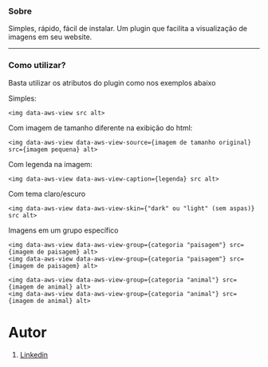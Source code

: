 ### Sobre

Simples, rápido, fácil de instalar. Um plugin que facilita a visualização de imagens em seu website.

----
### Como utilizar?
Basta utilizar os atributos do plugin como nos exemplos abaixo

Simples:
```
<img data-aws-view src alt>
```

Com imagem de tamanho diferente na exibição do html:
```
<img data-aws-view data-aws-view-source={imagem de tamanho original} src={imagem pequena} alt>
```

Com legenda na imagem:
```
<img data-aws-view data-aws-view-caption={legenda} src alt>
```

Com tema claro/escuro
```
<img data-aws-view data-aws-view-skin={"dark" ou "light" (sem aspas)} src alt>
```

Imagens em um grupo específico
```
<img data-aws-view data-aws-view-group={categoria "paisagem"} src={imagem de paisagem} alt>
<img data-aws-view data-aws-view-group={categoria "paisagem"} src={imagem de paisagem} alt>

<img data-aws-view data-aws-view-group={categoria "animal"} src={imagem de animal} alt>
<img data-aws-view data-aws-view-group={categoria "animal"} src={imagem de animal} alt>
```

# Autor

1. [Linkedin](https://www.linkedin.com/in/clovisjunior97/)
